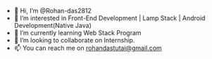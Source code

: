 - 👋 Hi, I’m @Rohan-das2812
- 👀 I’m interested in Front-End Development | Lamp Stack | Android Development(Native Java)
- 🌱 I’m currently learning Web Stack Program
- 💞️ I’m looking to collaborate on Internship.
- 📫 You can reach me on rohandastutai@gmail.com

<!---
Rohan-das2812/Rohan-das2812 is a ✨ special ✨ repository because its `README.md` (this file) appears on your GitHub profile.
You can click the Preview link to take a look at your changes.
--->
